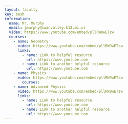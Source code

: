 ```yaml
---
layout: faculty
key: bush
information:
  name: Mr. Murphy
  email: jmurphy@swanvalley.k12.mi.us
  video: https://www.youtube.com/embed/pllRW9wETzw
  courses:
    - name: Geometry
      video: https://www.youtube.com/embed/pllRW9wETzw
      links:
        - name: Link to helpful resource
          url: https://www.youtube.com
        - name: Link to another helpful resource
          url: https://www.youtube.com
    - name: Physics
      video: https://www.youtube.com/embed/pllRW9wETzw
        courses:
    - name: Advanced Physics
      video: https://www.youtube.com/embed/pllRW9wETzw
      links:
        - name: Link to helpful resource
          url: https://www.youtube.com
        - name: Link to another helpful resource
          url: https://www.youtube.com
---
```

